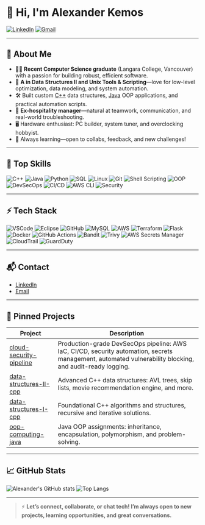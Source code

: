 # 👋 Hi, I'm Alexander Kemos

[![LinkedIn](https://img.shields.io/badge/LinkedIn-Connect-blue?logo=linkedin)](https://www.linkedin.com/in/alexanderkemos) 
[![Gmail](https://img.shields.io/badge/Email-alexanderkemosca@gmail.com-D14836?logo=gmail&logoColor=white)](mailto:alexanderkemosca@gmail.com)

---

## 🚀 About Me

- 🧑‍💻 **Recent Computer Science graduate** (Langara College, Vancouver) with a passion for building robust, efficient software.
- 🥇 **A in Data Structures II and Unix Tools & Scripting**—love for low-level optimization, data modeling, and system automation.
- 🛠️ Built custom [C++](https://github.com/AlexanderGRTCh/data-structures-II-cpp) data structures, [Java](https://github.com/AlexanderGRTCh/oop-computing-java) OOP applications, and practical automation scripts.
- 🤝 **Ex-hospitality manager**—natural at teamwork, communication, and real-world troubleshooting.
- 🖥️ Hardware enthusiast: PC builder, system tuner, and overclocking hobbyist.
- 🌱 Always learning—open to collabs, feedback, and new challenges!

---

## 🏅 Top Skills

![C++](https://img.shields.io/badge/C%2B%2B-00599C?logo=c%2B%2B&logoColor=white)
![Java](https://img.shields.io/badge/Java-ED8B00?logo=java&logoColor=white)
![Python](https://img.shields.io/badge/Python-3776AB?logo=python&logoColor=white)
![SQL](https://img.shields.io/badge/SQL-4479A1?logo=postgresql&logoColor=white)
![Linux](https://img.shields.io/badge/Linux-FCC624?logo=linux&logoColor=black)
![Git](https://img.shields.io/badge/Git-F05032?logo=git&logoColor=white)
![Shell Scripting](https://img.shields.io/badge/Shell-121011?logo=gnu-bash&logoColor=white)
![OOP](https://img.shields.io/badge/OOP-00599C?logo=java&logoColor=white)
![DevSecOps](https://img.shields.io/badge/DevSecOps-008080?logo=devsecops&logoColor=white)
![CI/CD](https://img.shields.io/badge/CI%2FCD-4CAF50?logo=gitlab&logoColor=white)
![AWS CLI](https://img.shields.io/badge/AWS_CLI-232F3E?logo=amazon-aws&logoColor=white)
![Security](https://img.shields.io/badge/Security-FF0000?logo=security&logoColor=white)

---

## ⚡ Tech Stack

![VSCode](https://img.shields.io/badge/VSCode-007ACC?logo=visual-studio-code&logoColor=white)
![Eclipse](https://img.shields.io/badge/Eclipse-2C2255?logo=eclipse-ide&logoColor=white)
![GitHub](https://img.shields.io/badge/GitHub-181717?logo=github)
![MySQL](https://img.shields.io/badge/MySQL-4479A1?logo=mysql&logoColor=white)
![AWS](https://img.shields.io/badge/AWS-232F3E?logo=amazon-aws&logoColor=white)
![Terraform](https://img.shields.io/badge/Terraform-623CE4?logo=terraform&logoColor=white)
![Flask](https://img.shields.io/badge/Flask-000000?logo=flask&logoColor=white)
![Docker](https://img.shields.io/badge/Docker-2496ED?logo=docker&logoColor=white)
![GitHub Actions](https://img.shields.io/badge/GitHub%20Actions-2088FF?logo=github-actions&logoColor=white)
![Bandit](https://img.shields.io/badge/Bandit-FFD43B?logo=python&logoColor=black)
![Trivy](https://img.shields.io/badge/Trivy-0D253F?logo=aqua&logoColor=white)
![AWS Secrets Manager](https://img.shields.io/badge/Secrets_Manager-CC1F1F?logo=amazon-aws&logoColor=white)
![CloudTrail](https://img.shields.io/badge/CloudTrail-6A1B9A?logo=amazon-aws&logoColor=white)
![GuardDuty](https://img.shields.io/badge/GuardDuty-4F8A10?logo=amazon-aws&logoColor=white)



---

## 📬 Contact

- [LinkedIn](https://www.linkedin.com/in/alexanderkemos)
- [Email](mailto:alexanderkemos@gmail.com)

---

## 📌 Pinned Projects

| Project | Description |
| ------- | ----------- |
| [cloud-security-pipeline](https://github.com/AlexanderGRTCh/cloud-security-pipeline) | Production-grade DevSecOps pipeline: AWS IaC, CI/CD, security automation, secrets management, automated vulnerability blocking, and audit-ready logging. |
| [data-structures-II-cpp](https://github.com/AlexanderGRTCh/data-structures-II-cpp) | Advanced C++ data structures: AVL trees, skip lists, movie recommendation engine, and more. |
| [data-structures-I-cpp](https://github.com/AlexanderGRTCh/data-structures-I-cpp) | Foundational C++ algorithms and structures, recursive and iterative solutions. |
| [oop-computing-java](https://github.com/AlexanderGRTCh/oop-computing-java) | Java OOP assignments: inheritance, encapsulation, polymorphism, and problem-solving. |

---

## 📈 GitHub Stats

![Alexander's GitHub stats](https://github-readme-stats.vercel.app/api?username=AlexanderGRTCh&show_icons=true&theme=dark)
![Top Langs](https://github-readme-stats.vercel.app/api/top-langs/?username=AlexanderGRTCh&layout=compact&theme=dark)

---

> ⚡ **Let’s connect, collaborate, or chat tech! I’m always open to new projects, learning opportunities, and great conversations.**
